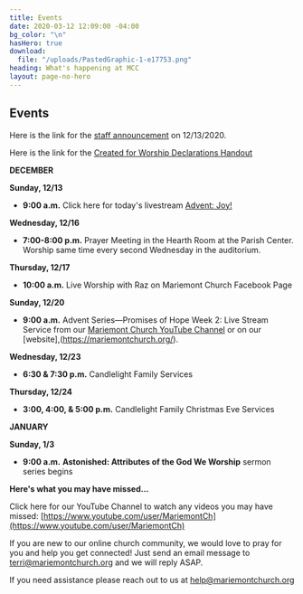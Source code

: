 ```yaml
---
title: Events
date: 2020-03-12 12:09:00 -04:00
bg_color: "\n"
hasHero: true
download:
  file: "/uploads/PastedGraphic-1-e17753.png"
heading: What's happening at MCC
layout: page-no-hero
---
```


## Events

Here is the link for the [staff announcement](https://drive.google.com/file/d/1fimihQTCfrLdNmrFnf8OVGG2fBwtAJv7/view?usp=sharing) on 12/13/2020.

Here is the link for the [Created for Worship Declarations Handout](https://drive.google.com/file/d/1bCTQeDUK1bBI30rwqdyiVlecur89yNSl/view?usp=sharing)

**DECEMBER**

**Sunday, 12/13**

* **9:00 a.m.** Click here for today's livestream [Advent: Joy!](https://youtu.be/FsuD4BW0pv4)

**Wednesday, 12/16**

* **7:00-8:00 p.m.** Prayer Meeting in the Hearth Room at the Parish Center. Worship same time every second Wednesday in the auditorium.

**Thursday, 12/17**

* **10:00 a.m.**  Live Worship with Raz on Mariemont Church Facebook Page

**Sunday, 12/20**

* **9:00 a.m.** Advent Series—Promises of Hope Week 2: Live Stream Service from our [Mariemont Church YouTube Channel](https://www.youtube.com/c/MariemontChurch/videos) or on our [website],(https://mariemontchurch.org/).

**Wednesday, 12/23**

* **6:30 & 7:30 p.m.** Candlelight Family Services

**Thursday, 12/24**

* **3:00, 4:00, & 5:00 p.m.** Candlelight Family Christmas Eve Services

**JANUARY**

**Sunday, 1/3**

* **9:00 a.m.** **Astonished: Attributes of the God We Worship** sermon series begins

**Here's what you may have missed...**

Click here for our YouTube Channel to watch any videos you may have missed:
[https://www.youtube.com/user/MariemontCh](https://www.youtube.com/user/MariemontCh)

If you are new to our online church community, we would love to pray for you and help you get connected! Just send an email message to [terri@mariemontchurch.org](http://terri@mariemontchurch.org) and we will reply ASAP.

If you need assistance please reach out to us at [help@mariemontchurch.org](http://help@mariemontchurch.org)

